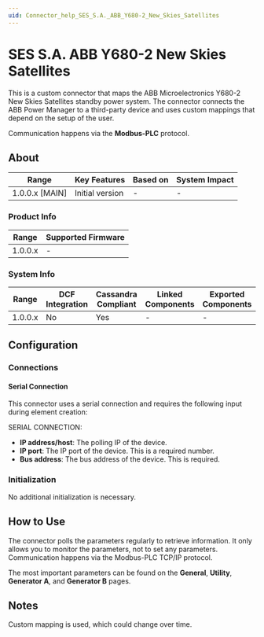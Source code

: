 ```yaml
---
uid: Connector_help_SES_S.A._ABB_Y680-2_New_Skies_Satellites
---
```


# SES S.A. ABB Y680-2 New Skies Satellites

This is a custom connector that maps the ABB Microelectronics Y680-2 New Skies Satellites standby power system. The connector connects the ABB Power Manager to a third-party device and uses custom mappings that depend on the setup of the user.

Communication happens via the **Modbus-PLC** protocol.

## About

| **Range**        | **Key Features** | **Based on** | **System Impact** |
|------------------|------------------|--------------|-------------------|
| 1.0.0.x \[MAIN\] | Initial version  | \-           | \-                |

### Product Info

| **Range** | **Supported Firmware** |
|-----------|------------------------|
| 1.0.0.x   | \-                     |

### System Info

| **Range** | **DCF Integration** | **Cassandra Compliant** | **Linked Components** | **Exported Components** |
|-----------|---------------------|-------------------------|-----------------------|-------------------------|
| 1.0.0.x   | No                  | Yes                     | \-                    | \-                      |

## Configuration

### Connections

#### Serial Connection

This connector uses a serial connection and requires the following input during element creation:

SERIAL CONNECTION:

- **IP address/host**: The polling IP of the device.
- **IP port**: The IP port of the device. This is a required number.
- **Bus address**: The bus address of the device. This is required.

### Initialization

No additional initialization is necessary.

## How to Use

The connector polls the parameters regularly to retrieve information. It only allows you to monitor the parameters, not to set any parameters. Communication happens via the Modbus-PLC TCP/IP protocol.

The most important parameters can be found on the **General**, **Utility**, **Generator A**, and **Generator B** pages.

## Notes

Custom mapping is used, which could change over time.
